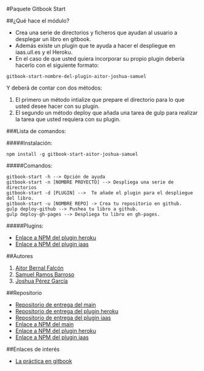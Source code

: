 #Paquete Gitbook Start

##¿Qué hace el módulo?

* Crea una serie de directorios y ficheros que ayudan al usuario a desplegar un libro en gitbook.
* Además existe un plugin que te ayuda a hacer el despliegue en iaas.ull.es y el Heroku.
* En el caso de que usted quiera incorporar su propio plugin debería hacerlo con el siguiente formato:

```
gitbook-start-nombre-del-plugin-aitor-joshua-samuel
```

Y deberá de contar con dos métodos:

1. El primero un método intialize que prepare el directorio para lo que usted desee hacer con su plugin.
2. El segundo un método deploy que añada una tarea de gulp para realizar la tarea que usted requiera con su plugin.

###Lista de comandos:

#####Instalación:

```shell
npm install -g gitbook-start-aitor-joshua-samuel
```

#####Comandos:

```shell
gitbook-start -h --> Opción de ayuda
gitbook-start -n [NOMBRE PROYECTO] --> Despliega una serie de directorios
gitbook-start -d [PLUGIN] -->  Te añade el plugin para el despliegue del libro.
gitbook-start -u [NOMBRE REPO] -> Crea tu repositorio en github.
gulp deploy-github --> Pushea tu libro a github.
gulp deploy-gh-pages --> Despliega tu libro en gh-pages.
```

#####Plugins:


* [Enlace a NPM del plugin heroku](https://www.npmjs.com/package/gitbook-start-heroku-aitor-joshua-samuel)
* [Enlace a NPM del plugin iaas](https://www.npmjs.com/package/gitbook-start-iaas-ull-es-aitor-joshua-samuel)

##Autores

1. [Aitor Bernal Falcón](http://chinegua.github.io/)
2. [Samuel Ramos Barroso](http://losnen.github.io/)
3. [Joshua Pérez García](http://joshuape.github.io/)


##Repositorio

* [Repositorio de entrega del main](https://github.com/ULL-ESIT-SYTW-1617/crear-repositorio-en-github-aitor-joshua-samuel)
* [Repositorio de entrega del plugin heroku](https://github.com/ULL-ESIT-SYTW-1617/gitbook-start-heroku-aitor-joshua-samuel)
* [Repositorio de entrega del plugin iaas](https://github.com/ULL-ESIT-SYTW-1617/gitbook-start-iaas-ull-es-aitor-joshua-samuel)
* [Enlace a NPM del main](https://www.npmjs.com/package/gitbook-start-aitor-joshua-samuel)
* [Enlace a NPM del plugin heroku](https://www.npmjs.com/package/gitbook-start-heroku-aitor-joshua-samuel)
* [Enlace a NPM del plugin iaas](https://www.npmjs.com/package/gitbook-start-iaas-ull-es-aitor-joshua-samuel)

##Enlaces de interés
* [La práctica en gitbook](https://casianorodriguezleon.gitbooks.io/ull-esit-1617/content/practicas/practicaplugin.html)
